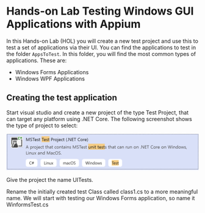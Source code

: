 # Hands-on Lab Testing Windows GUI Applications with Appium

In this Hands-on Lab (HOL) you will create a new test project and use this to test a set of applications via their UI.
You can find the applications to test in the folder `AppsToTest`.
In this folder, you will find the most common types of applications. These are:

* Windows Forms Applications
* Windows WPF Applications


## Creating the test application
Start visual studio and create a new project of the type Test Project, that can target any platform using .NET Core. The following screenshot shows the type of project to select:

<img src="images/projectType.PNG">

Give the project the name UITests.

Rename the initially created test Class called class1.cs to a more meaningful name. We will start with testing our Windows Forms application, so name it WinformsTest.cs

